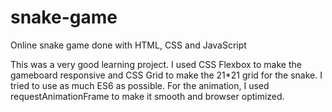 # snake-game
Online snake game done with HTML, CSS and JavaScript

This was a very good learning project. I used CSS Flexbox to make the gameboard responsive and CSS Grid to make the 21*21 grid for the snake.
I tried to use as much ES6 as possible. For the animation, I used requestAnimationFrame to make it smooth and browser optimized.
